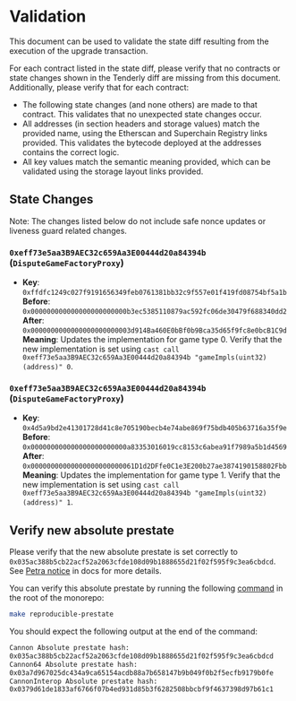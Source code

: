 # Validation

This document can be used to validate the state diff resulting from the execution of the upgrade transaction.

For each contract listed in the state diff, please verify that no contracts or state changes shown in the Tenderly diff
are missing from this document. Additionally, please verify that for each contract:

- The following state changes (and none others) are made to that contract. This validates that no unexpected state
  changes occur.
- All addresses (in section headers and storage values) match the provided name, using the Etherscan and Superchain
  Registry links provided. This validates the bytecode deployed at the addresses contains the correct logic.
- All key values match the semantic meaning provided, which can be validated using the storage layout links provided.

## State Changes

Note: The changes listed below do not include safe nonce updates or liveness guard related changes.

### `0xeff73e5aa3B9AEC32c659Aa3E00444d20a84394b` (`DisputeGameFactoryProxy`)

- **Key**: `0xffdfc1249c027f9191656349feb0761381bb32c9f557e01f419fd08754bf5a1b` <br/>
  **Before**: `0x000000000000000000000000b3ec5385110879ac592fc06de30479f688340dd2` <br/>
  **After**: `0x0000000000000000000000003d914Ba460E0bBf0b9Bca35d65f9fc8e0bcB1C9d` <br/>
  **Meaning**: Updates the implementation for game type 0. Verify that the new implementation is set using
  `cast call 0xeff73e5aa3B9AEC32c659Aa3E00444d20a84394b "gameImpls(uint32)(address)" 0`.

### `0xeff73e5aa3B9AEC32c659Aa3E00444d20a84394b` (`DisputeGameFactoryProxy`)

- **Key**: `0x4d5a9bd2e41301728d41c8e705190becb4e74abe869f75bdb405b63716a35f9e` <br/>
  **Before**: `0x000000000000000000000000a83353016019cc8153c6abea91f7989a5b1d4569` <br/>
  **After**: `0x00000000000000000000000061D1d2DFfe0C1e3E200b27ae3874190158802Fbb` <br/>
  **Meaning**: Updates the implementation for game type 1. Verify that the new implementation is set using
  `cast call 0xeff73e5aa3B9AEC32c659Aa3E00444d20a84394b "gameImpls(uint32)(address)" 1`.


## Verify new absolute prestate

Please verify that the new absolute prestate is set correctly to `0x035ac388b5cb22acf52a2063cfde108d09b1888655d21f02f595f9c3ea6cbdcd`. See [Petra notice](https://docs.optimism.io/notices/pectra-changes#verify-the-new-absolute-prestate) in docs for more details. 

You can verify this absolute prestate by running the following [command](https://github.com/ethereum-optimism/optimism/blob/6819d8a4e787df2adcd09305bc3057e2ca4e58d9/Makefile#L133-L135) in the root of the monorepo:

```bash
make reproducible-prestate
```

You should expect the following output at the end of the command:

```bash
Cannon Absolute prestate hash: 
0x035ac388b5cb22acf52a2063cfde108d09b1888655d21f02f595f9c3ea6cbdcd
Cannon64 Absolute prestate hash: 
0x03a7d967025dc434a9ca65154acdb88a7b658147b9b049f0b2f5ecfb9179b0fe
CannonInterop Absolute prestate hash: 
0x0379d61de1833af6766f07b4ed931d85b3f6282508bbcbf9f4637398d97b61c1
```
